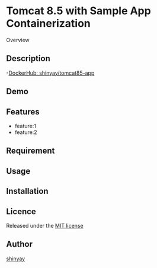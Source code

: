 # Tomcat 8.5 with Sample App Containerization

Overview

## Description

-[DockerHub: shinyay/tomcat85-app](https://cloud.docker.com/repository/registry-1.docker.io/shinyay/tomcat85-app)

## Demo

## Features

- feature:1
- feature:2

## Requirement

## Usage

## Installation

## Licence

Released under the [MIT license](https://gist.githubusercontent.com/shinyay/56e54ee4c0e22db8211e05e70a63247e/raw/34c6fdd50d54aa8e23560c296424aeb61599aa71/LICENSE)

## Author

[shinyay](https://github.com/shinyay)
